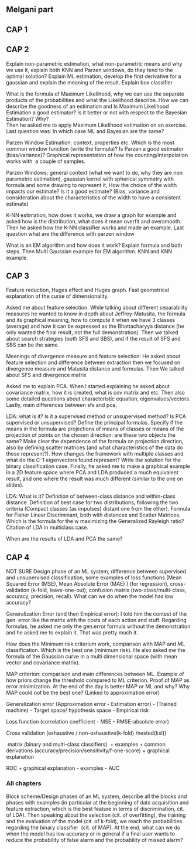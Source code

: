 ## Melgani part

## CAP 1

## CAP 2

Explain non-parametric estimation, what non-parametric means and why we use it, explain both KNN and Parzen windows, do they tend to the optimal solution? Explain ML estimation, develop the first derivative for a gaussian and explain the meaning of the result. Explain box classifier

What is the formula of Maximum Likelihood, why we can use the separate products of the probabilities and what the Likelihood describe. How we can describe the goodness of an estimation and Is Maximum Likelihood Estimation a good estimator? Is it better or not with respect to the Bayesian Estimation? Why?  
Then he asked me to apply Maximum Likelihood estimation on an exercise.  
Last question was: In which case ML and Bayesian are the same?

Parzen Window Estimation: context, properties etc. Which is the most common window function (write the formula)? Is Parzen a good estimator (bias/variance)? Graphical representation of how the counting/interpolation works with  a couple of samples.

Parzen Windows: general context (what we want to do, why they are non parametric estimation), gaussian kernel with spherical symmetry with formula and some drawing to represent it, How the choice of the width impacts our estimate? Is it a good estimate? (Bias, variance and consideration about the characteristics of the width to have a consistent estimate)

K-NN estimation, how does it works, we draw a graph for example and asked how is the distribution, what does it mean overfit and oversmooth. Then he asked how the K-NN classifier works and made an example. Last question what are the difference with parzen window

What is an EM algorithm and how does it work? Explain formula and both steps. Then Multi Gaussian example for EM algorithm. KNN and KNN example.

## CAP 3

Feature reduction, Huges effect and Huges graph. Fast geometrical explanation of the curse of dimensionality. 

Asked me about feature selection. While talking about different separability measures he wanted to know in depth about Jeffrey-Matusita, the formula and its graphical meaning, how to compute it when we have 3 classes (average) and how it can be expressed as the Bhattacharyya distance (he only wanted the final result, not the full demonstration). Then we talked about search strategies (both SFS and SBS), and if the result of SFS and SBS can be the same. 

Meanings of divergence measure and feature selection: He asked about feature selection and difference between extraction then we focused on divergence measure and Matusita distance and formulas. Then We talked about SFS and divergence matrix

Asked me to explain PCA. When I started explaining he asked about covariance matrix, how it is created, what is cov matrix and etc. Then also some detailed questions about characteristic equation, eigenvalues/vectors. Lastly, main differences between sfs and pca. 

LDA: what is it? Is it a supervised method or unsupervised method? Is PCA supervised or unsupervised? Define the principal formulas. Specify if the means in the formula are projections of means of classes or means of the projection of points on the chosen direction: are these two objects the same? Make clear the dependence of the formula on projection direction, also by defining scatter matrices (and what characteristics of the data do these represent?). How changes the framework with multiple classes and what do the C-1 eigenvectors found represent? Write the solution for the binary classification case. Finally, he asked me to make a graphical example in a 2D feature space where PCA and LDA produced a much equivalent result, and one where the result was much different (similar to the one on slides).

LDA: What is it? Definition of between-class distance and within-class distance. Definition of best case for two distributions, following the two criteria (Compact classes (as impulses) distant one from the other). Formula for Fisher Linear Discriminant, both with distances and Scatter Matrices. Which is the formula for the w maximizing the Generalized Rayleigh ratio? Citation of LDA in multiclass case.

When are the results of LDA and PCA the same?


## CAP 4

NOT SURE
Design phase of an ML system, difference between supervised and unsupervised classification, some examples of loss functions (Mean Squared Error (MSE), Mean Absolute Error (MAE) ) (for regression), cross-validation (k-fold, leave-one-out), confusion matrix (two-class/multi-class, accuracy, precision, recall). What can we do when the model has low accuracy?


Generalization Error (and then Empirical error): I told him the contest of the gen. error like the matrix with the costs of each action and stuff. Regarding formulas, he asked me only the gen.error formula without the demonstration and he asked me to explain it. That was pretty much it.

How does the Minimum risk criterium work, comparison with MAP and ML classification. Which is the best one (minimum risk). He also asked me the formula of the Gaussian curve in a multi dimensional space (with mean vector and covariance matrix).

MAP criterion: comparison and main differences between ML. Example of how priors change the threshold compared to ML criterion. Proof of MAP as error minimization. At the end of the day is better MAP or ML and why? Why MAP could not be the best one? (Linked to approximation error)

Generalization error (Approximation error - Estimation error) - (Trained machine) - Target space/ hypothesis space - Empirical risk

Loss function (correlation coefficient - MSE - RMSE-absolute error) 

Cross validation (exhaustive / non-exhaustive(k-fold) /nested(kxl))

 matrix (binary and multi-class classifiers)  + examples + common derivations (accuracy/precision/sensitivity/f-one-score) + graphical  explanation

ROC + graphical explanation - examples - AUC

### All chapters

Block scheme/Design phases of an ML system, describe all the blocks and phases with examples (in particular at the beginning of data acquisition and feature extraction, which is the best feature in terms of discrimination, cit. of LDA). Then speaking about the selection (cit. of overfitting), the training and the evaluation of the model (cit. of k-fold), we reach the probabilities regarding the binary classifier  (cit. of MAP). At the end, what can we do when the model has low accuracy or in general if a final user wants to reduce the probability of false alarm and the probability of missed alarm?